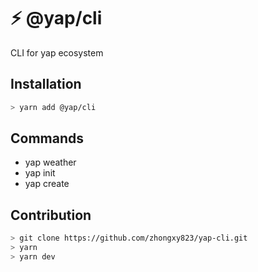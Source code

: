 # ⚡️ @yap/cli

CLI for yap ecosystem

## Installation

```bash
> yarn add @yap/cli
```

## Commands

- yap weather
- yap init
- yap create

## Contribution

```bash
> git clone https://github.com/zhongxy823/yap-cli.git
> yarn
> yarn dev
```
